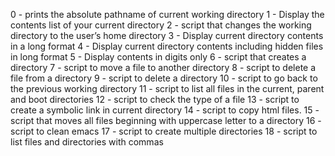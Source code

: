 0 - prints the absolute pathname of current working directory
1 - Display the contents list of your current directory
2 - script that changes the working directory to the user’s home directory
3 - Display current directory contents in a long format
4 - Display current directory contents including hidden files in long format
5 - Display contents in digits only
6 - script that creates a directory
7 - script to move a file to another directory
8 - script to delete a file from a directory
9 - script to delete a directory
10 - script to go back to the previous working directory
11 - script to list all files in the current, parent and boot directories
12 - script to check the type of a file
13 - script to create a symbolic link in current directory
14 - script to copy html files.
15 - script that moves all files beginning with uppercase letter to a directory
16 - script to clean emacs
17 - script to create multiple directories
18 - script to list files and directories with commas
